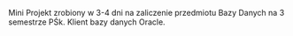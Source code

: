 Mini Projekt zrobiony w 3-4 dni na zaliczenie przedmiotu Bazy Danych na 3 semestrze PŚk.
Klient bazy danych Oracle.
